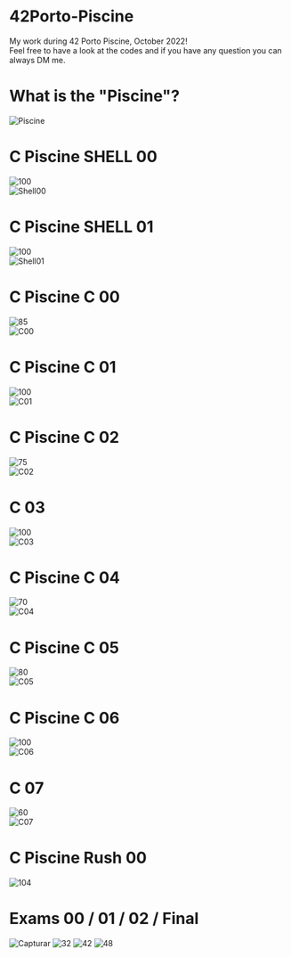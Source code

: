 # 42Porto-Piscine
My work during 42 Porto Piscine, October 2022! <br />
Feel free to have a look at the codes and if you have any question you can always DM me.

# What is the "Piscine"?
![Piscine](https://user-images.githubusercontent.com/117604174/204117454-aa9e45da-0aa6-47de-979b-340ed7d813d8.PNG)

# C Piscine SHELL 00
![100](https://user-images.githubusercontent.com/117604174/204116586-1ac0825e-641e-4557-a663-c7f4159c6aa0.PNG) <br />
![Shell00](https://user-images.githubusercontent.com/117604174/204116650-c00a0855-2bb5-479c-8bbc-98098e4c30e7.PNG)

# C Piscine SHELL 01
![100](https://user-images.githubusercontent.com/117604174/204116586-1ac0825e-641e-4557-a663-c7f4159c6aa0.PNG) <br />
![Shell01](https://user-images.githubusercontent.com/117604174/204116691-4e1ecdb6-df9e-42a2-8e5d-fd60d2b7edfe.PNG)

# C Piscine C 00
![85](https://user-images.githubusercontent.com/117604174/204116742-c35d3ba6-2467-45ed-8ab0-a17642f892f5.PNG) <br />
![C00](https://user-images.githubusercontent.com/117604174/204116599-7f9c1b8b-a98f-4504-95d3-61386556081a.PNG)

# C Piscine C 01
![100](https://user-images.githubusercontent.com/117604174/204116586-1ac0825e-641e-4557-a663-c7f4159c6aa0.PNG) <br />
![C01](https://user-images.githubusercontent.com/117604174/204116748-825c0124-eb7d-42b9-8775-7684f65d4669.PNG)

# C Piscine C 02
![75](https://user-images.githubusercontent.com/117604174/204116754-f858821f-f138-4534-9fe9-5fa7eccf1910.PNG) <br />
![C02](https://user-images.githubusercontent.com/117604174/204116759-d6a568d1-d5f8-4296-b21c-5b41961697ce.PNG)

# C 03
![100](https://user-images.githubusercontent.com/117604174/204116586-1ac0825e-641e-4557-a663-c7f4159c6aa0.PNG) <br />
![C03](https://user-images.githubusercontent.com/117604174/204116768-4a5e326f-d386-4522-b443-397665ecfd2f.PNG)

# C Piscine C 04

![70](https://user-images.githubusercontent.com/117604174/204116816-25545f91-0752-4be7-b268-23147ac23876.PNG) <br />
![C04](https://user-images.githubusercontent.com/117604174/204116820-5b21acc5-d5e9-4dfa-9c8d-4b161e23966f.PNG)

# C Piscine C 05

![80](https://user-images.githubusercontent.com/117604174/204116855-49e75904-4ed5-47f8-9070-6113cf24d5b7.PNG) <br />
![C05](https://user-images.githubusercontent.com/117604174/204116863-a0b526d2-3726-4edd-8623-524ced18af4e.PNG)

# C Piscine C 06
![100](https://user-images.githubusercontent.com/117604174/204116586-1ac0825e-641e-4557-a663-c7f4159c6aa0.PNG) <br />
![C06](https://user-images.githubusercontent.com/117604174/204116870-961afcb3-d222-4691-a9b7-f37911f60d84.PNG)

# C 07
![60](https://user-images.githubusercontent.com/117604174/204116873-68a0bd34-2909-4d18-9b84-54370688d296.PNG) <br />
![C07](https://user-images.githubusercontent.com/117604174/204116875-d8ba3bce-638f-4196-a7d5-8bf2dd09f315.PNG)

# C Piscine Rush 00
![104](https://user-images.githubusercontent.com/117604174/204117011-7806bc9a-8417-4ff7-9c9e-da9e85f2bdd8.PNG)

# Exams 00 / 01 / 02 / Final
![Capturar](https://user-images.githubusercontent.com/117604174/204116967-f467c44b-695a-4831-943a-d7aeaa245e88.PNG)
![32](https://user-images.githubusercontent.com/117604174/204117077-1268d086-e97f-45be-a081-6d5cdabe8541.PNG)
![42](https://user-images.githubusercontent.com/117604174/204116982-f6a50db3-f6b0-4489-ae40-563b0a3f060d.PNG)
![48](https://user-images.githubusercontent.com/117604174/204116986-16158790-eb12-4427-9a44-5e3b5f9b956f.PNG)



